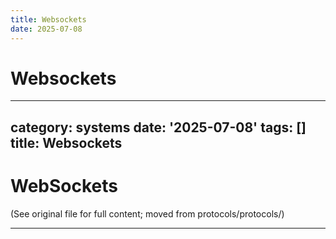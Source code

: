 ```yaml
---
title: Websockets
date: 2025-07-08
---
```


# Websockets

---
category: systems
date: '2025-07-08'
tags: []
title: Websockets
---

# WebSockets

(See original file for full content; moved from protocols/protocols/)

---

